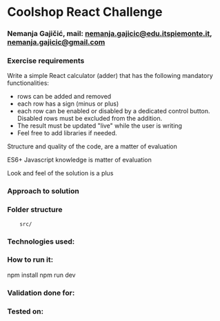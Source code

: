# Coolshop React Challenge 

### Nemanja Gajičić, mail: nemanja.gajicic@edu.itspiemonte.it, nemanja.gajicic@gmail.com

### Exercise requirements
Write a simple React calculator (adder) that has the following mandatory functionalities:

* rows can be added and removed
* each row has a sign (minus or plus)
* each row can be enabled or disabled by a dedicated control button. Disabled rows must be excluded from the addition.
* The result must be updated "live" while the user is writing
* Feel free to add libraries if needed.

Structure and quality of the code, are a matter of evaluation

ES6+ Javascript knowledge is matter of evaluation

Look and feel of the solution is a plus

### Approach to solution

### Folder structure 
```
	src/	
```
### Technologies used: 
 
### How to run it:
npm install
npm run dev 

### Validation done for: 

### Tested on: 
